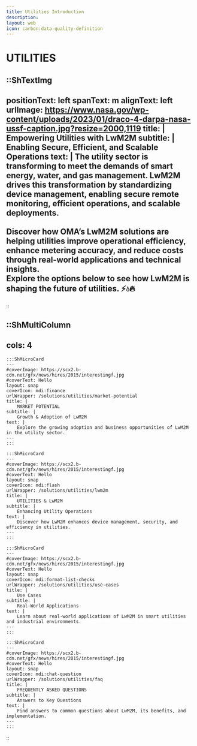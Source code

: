 ```yaml
---
title: Utilities Introduction
description:
layout: web
icon: carbon:data-quality-definition
---
```

# UTILITIES

::ShTextImg
---
positionText: left
spanText: m
alignText: left
urlImage: https://www.nasa.gov/wp-content/uploads/2023/01/draco-4-darpa-nasa-ussf-caption.jpg?resize=2000,1119
title: |
  Empowering Utilities with LwM2M
subtitle: |
  Enabling Secure, Efficient, and Scalable Operations
text: |
  The utility sector is transforming to meet the demands of **smart energy, water, and gas management**. **LwM2M** drives this transformation by **standardizing device management**, enabling **secure remote monitoring**, **efficient operations**, and **scalable deployments**.  
  </br>
  Discover how **OMA’s LwM2M solutions** are helping utilities **improve operational efficiency, enhance metering accuracy**, and **reduce costs** through **real-world applications and technical insights**.
  </br>
  **Explore the options below** to see how **LwM2M is shaping the future of utilities**. ⚡💧🔥
---
::

::ShMultiColumn
---
cols: 4
---

    :::ShMicroCard
    --- 
    #coverImage: https://scx2.b-cdn.net/gfx/news/hires/2015/interestingf.jpg
    #coverText: Hello
    layout: snap
    coverIcon: mdi:finance
    urlWrapper: /solutions/utilities/market-potential
    title: |
        MARKET POTENTIAL 
    subtitle: |
        Growth & Adoption of LwM2M
    text: |
        Explore the growing adoption and business opportunities of LwM2M in the utility sector.
    ---
    :::

    :::ShMicroCard
    ---
    #coverImage: https://scx2.b-cdn.net/gfx/news/hires/2015/interestingf.jpg
    #coverText: Hello
    layout: snap
    coverIcon: mdi:flash
    urlWrapper: /solutions/utilities/lwm2m
    title: |
        UTILITIES & LwM2M 
    subtitle: |
        Enhancing Utility Operations
    text: |
        Discover how LwM2M enhances device management, security, and efficiency in utilities.
    ---
    :::

    :::ShMicroCard
    ---
    #coverImage: https://scx2.b-cdn.net/gfx/news/hires/2015/interestingf.jpg
    #coverText: Hello
    layout: snap
    coverIcon: mdi:format-list-checks
    urlWrapper: /solutions/utilities/use-cases
    title: |
        Use Cases 
    subtitle: |
        Real-World Applications
    text: |
        Learn about real-world applications of LwM2M in smart utilities and industrial environments.
    ---
    :::

    :::ShMicroCard
    ---
    #coverImage: https://scx2.b-cdn.net/gfx/news/hires/2015/interestingf.jpg
    #coverText: Hello
    layout: snap
    coverIcon: mdi:chat-question
    urlWrapper: /solutions/utilities/faq
    title: |
        FREQUENTLY ASKED QUESTIONS 
    subtitle: |
        Answers to Key Questions
    text: |
        Find answers to common questions about LwM2M, its benefits, and implementation.
    ---
    :::

::